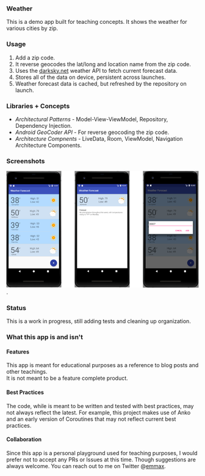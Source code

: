 ### Weather
This is a demo app built for teaching concepts.  It shows the weather for various cities by zip.

### Usage

1. Add a zip code.
2. It reverse geocodes the lat/long and location name from the zip code.
3. Uses the [darksky.net](https://darksky.net) weather API to fetch current forecast data.
4. Stores all of the data on device, persistent across launches.
5. Weather forecast data is cached, but refreshed by the repository on launch.

### Libraries + Concepts
* *Architectural Patterns* - Model-View-ViewModel, Repository, Dependency Injection.
* *Android GeoCoder API* - For reverse geocoding the zip code.
* *Architecture Compnents* - LiveData, Room, ViewModel, Navigation Architecture Components.

### Screenshots
![Get the weatherList forecast in your city!](WeatherAppScreenshots.png).

### Status
This is a work in progress, still adding tests and cleaning up organization.

### What this app is and isn't

#### Features
This app is meant for educational purposes as a reference to blog posts and other teachings.  
It is not meant to be a feature complete product.  

#### Best Practices
The code, while is meant to be written and tested with best practices, may not always reflect the latest.
For example, this project makes use of Anko and an early version of Coroutines that may not reflect current best practices.  

#### Collaboration
Since this app is a personal playground used for teaching purposes, I would prefer not to accept any PRs or Issues at this time. Though suggestions are always welcome.  You can reach out to me on Twitter @[emmax](https://twitter.com/emmax).
